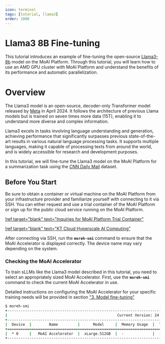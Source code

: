 ```yaml
---
icon: terminal
tags: [tutorial, llama3]
order: 1000
---
```


# Llama3 8B Fine-tuning

This tutorial introduces an example of fine-tuning the open-source [Llama3-8b](https://huggingface.co/meta-llama/Meta-Llama-3-8B) model on the MoAI Platform. Through this tutorial, you will learn how to use an AMD GPU cluster with MoAI Platform and understand the benefits of its performance and automatic parallelization.

# Overview

The Llama3 model is an open-source, decoder-only Transformer model released by [Meta](https://about.meta.com/) in April 2024. It follows the architecture of previous Llama models but is trained on seven times more data (15T), enabling it to understand more diverse and complex information.

Llama3 excels in tasks involving language understanding and generation, achieving performance that significantly surpasses previous state-of-the-art results in various natural language processing tasks. It supports multiple languages, making it capable of processing texts from around the world, and is widely accessible for research and development purposes.

In this tutorial, we will fine-tune the Llama3 model on the MoAI Platform for a summarization task using the [CNN Daily Mail](https://huggingface.co/datasets/cnn_dailymail) dataset.

## Before You Start

Be sure to obtain a container or virtual machine on the MoAI Platform from your infrastructure provider and familiarize yourself with connecting to it via SSH. You can either request and use a trial container of the MoAI Platform or sign up for the public cloud service running on the MoAI Platform.

[!ref target="blank" text="Inquiries for MoAI Platform Trial Container"](support@moreh.io)

[!ref target="blank" text="KT Cloud Hyperscale AI Computing"](https://cloud.kt.com/solution/hyperscaleAiComputing/)

After connecting via SSH, run the **`moreh-smi`** command to ensure that the MoAI Accelerator is displayed correctly. The device name may vary depending on the system. 

### **Checking the MoAI Accelerator**

To train sLLMs like the Llama3 model described in this tutorial, you need to select an appropriately sized MoAI Accelerator. First, use the **`moreh-smi`** command to check the current MoAI Accelerator in use.

Detailed instructions on configuring the MoAI Accelerator for your specific training needs will be provided in section ["3. Model fine-tuning"](3_fine_tuning.md)

```bash
$ moreh-smi
+---------------------------------------------------------------------------------------------------+
|                                                  Current Version: 24.5.0  Latest Version: 24.5.0  |
+---------------------------------------------------------------------------------------------------+
|  Device  |        Name         |      Model     |  Memory Usage  |  Total Memory  |  Utilization  |
+===================================================================================================+
|  * 0     |   MoAI Accelerator  |  xLarge.512GB  |  -             |  -             |  -            |
+---------------------------------------------------------------------------------------------------+
```